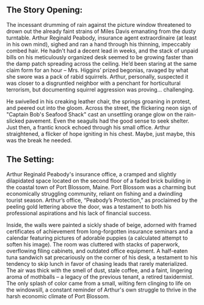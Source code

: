 ## The Story Opening:

The incessant drumming of rain against the picture window threatened to drown out the already faint strains of Miles Davis emanating from the dusty turntable. Arthur Reginald Peabody, insurance agent extraordinaire (at least in his own mind), sighed and ran a hand through his thinning, impeccably combed hair. He hadn't had a decent lead in weeks, and the stack of unpaid bills on his meticulously organized desk seemed to be growing faster than the damp patch spreading across the ceiling. He’d been staring at the same claim form for an hour – Mrs. Higgins’ prized begonias, ravaged by what she swore was a pack of rabid squirrels. Arthur, personally, suspected it was closer to a disgruntled neighbor with a penchant for horticultural terrorism, but documenting squirrel aggression was proving… challenging.

He swivelled in his creaking leather chair, the springs groaning in protest, and peered out into the gloom. Across the street, the flickering neon sign of "Captain Bob's Seafood Shack" cast an unsettling orange glow on the rain-slicked pavement. Even the seagulls had the good sense to seek shelter. Just then, a frantic knock echoed through his small office. Arthur straightened, a flicker of hope igniting in his chest. Maybe, just maybe, this was the break he needed.

## The Setting:

Arthur Reginald Peabody's insurance office, a cramped and slightly dilapidated space located on the second floor of a faded brick building in the coastal town of Port Blossom, Maine. Port Blossom was a charming but economically struggling community, reliant on fishing and a dwindling tourist season. Arthur’s office, “Peabody’s Protection,” as proclaimed by the peeling gold lettering above the door, was a testament to both his professional aspirations and his lack of financial success.

Inside, the walls were painted a sickly shade of beige, adorned with framed certificates of achievement from long-forgotten insurance seminars and a calendar featuring pictures of adorable puppies (a calculated attempt to soften his image). The room was cluttered with stacks of paperwork, overflowing filing cabinets, and outdated office equipment. A half-eaten tuna sandwich sat precariously on the corner of his desk, a testament to his tendency to skip lunch in favor of chasing leads that rarely materialized. The air was thick with the smell of dust, stale coffee, and a faint, lingering aroma of mothballs – a legacy of the previous tenant, a retired taxidermist. The only splash of color came from a small, wilting fern clinging to life on the windowsill, a constant reminder of Arthur's own struggle to thrive in the harsh economic climate of Port Blossom.

